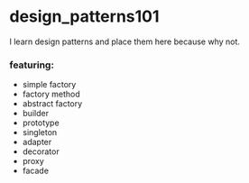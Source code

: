 # design_patterns101
I learn design patterns and place them here because why not.

### featuring:
- simple factory  
- factory method  
- abstract factory  
- builder  
- prototype  
- singleton  
- adapter  
- decorator  
- proxy  
- facade